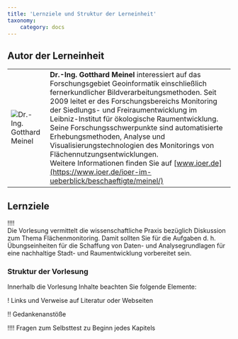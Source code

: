 ```yaml
---
title: 'Lernziele und Struktur der Lerneinheit'
taxonomy:
    category: docs
---
```


## Autor der Lerneinheit
| | |
|--|--|
|![](https://www.ioer.de/fileadmin/_migrated/pics/meinel002.jpg "Dr.-Ing. Gotthard Meinel")  | **Dr.-Ing. Gotthard Meinel** interessiert auf das Forschungsgebiet Geoinformatik einschließlich fernerkundlicher Bildverarbeitungsmethoden. Seit 2009 leitet er des Forschungsbereichs Monitoring der Siedlungs- und Freiraumentwicklung im Leibniz-Institut für ökologische Raumentwicklung. Seine Forschungsschwerpunkte sind automatisierte Erhebungsmethoden, Analyse und Visualisierungstechnologien des Monitorings von Flächennutzungsentwicklungen. <br/> Weitere Informationen finden Sie auf [www.ioer.de](https://www.ioer.de/ioer-im-ueberblick/beschaeftigte/meinel/) |


## Lernziele
!!!! <br> Die Vorlesung vermittelt die wissenschaftliche Praxis bezüglich Diskussion zum Thema Flächenmonitoring.  Damit sollten Sie für die Aufgaben d. h. Übungseinheiten für die Schaffung von Daten- und Analysegrundlagen für eine nachhaltige Stadt- und Raumentwicklung vorbereitet sein.


### Struktur der Vorlesung

Innerhalb die Vorlesung Inhalte beachten Sie folgende Elemente:

! Links und Verweise auf Literatur oder Webseiten

!! Gedankenanstöße

!!!! Fragen zum Selbsttest zu Beginn jedes Kapitels
